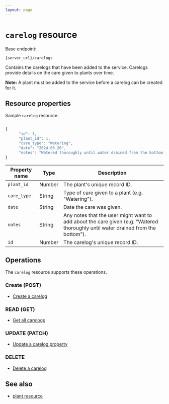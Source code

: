 ```yaml
---
layout: page
---
```

# `carelog` resource

Base endpoint:

```shell
{server_url}/carelogs
```

Contains the carelogs that have been added to the service. Carelogs provide details on the care given to plants over time.

**Note:** A plant must be added to the service before a carelog can be created for it.

## Resource properties

Sample `carelog` resource:

```js

{
      "id": 1,
      "plant_id": 1,
      "care_type": "Watering",
      "date": "2024-05-20",
      "notes": "Watered thoroughly until water drained from the bottom."
}
```

| Property name | Type | Description |
| ------------- | ----------- | ----------- |
| `plant_id` | Number | The plant's unique record ID. |
| `care_type` | String | Type of care given to a plant (e.g. "Watering"). |
| `date` | String | Date the care was given. |
| `notes` | String | Any notes that the user might want to add about the care given (e.g. "Watered thoroughly until water drained from the bottom"). |
| `id` | Number | The carelog's unique record ID. |

## Operations

The `carelog` resource supports these operations.

### Create (POST)

* [Create a carelog](carelogs-create-carelog.md)

### READ (GET)

* [Get all carelogs](carelogs-get-all-carelogs.md)

### UPDATE (PATCH)

* [Update a carelog property](carelogs-update-carelog-property.md)

### DELETE

* [Delete a carelog](carelogs-delete-carelog.md)

## See also

* [plant resource](plant.md)